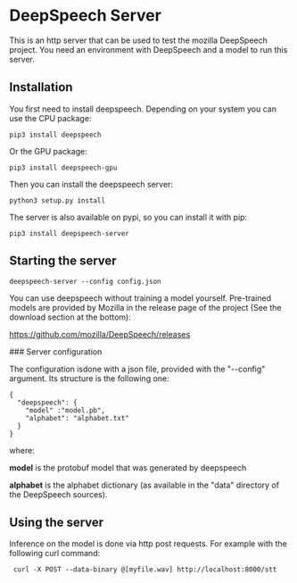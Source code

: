 # DeepSpeech Server

This is an http server that can be used to test the mozilla DeepSpeech project.
You need an environment with DeepSpeech and a model to run this server.

## Installation

You first need to install deepspeech. Depending on your system you can use the
CPU package:

    pip3 install deepspeech

Or the GPU package:

    pip3 install deepspeech-gpu

Then you can install the deepspeech server:

    python3 setup.py install   

The server is also available on pypi, so you can install it with pip:    

    pip3 install deepspeech-server


## Starting the server

    deepspeech-server --config config.json

You can use deepspeech without training a model yourself. Pre-trained
models are provided by Mozilla in the release page of the project (See the
download section at the bottom):

https://github.com/mozilla/DeepSpeech/releases

### Server configuration

The configuration isdone with a json file, provided with the "--config" argument.
Its structure is the following one:

    {
      "deepspeech": {
        "model" :"model.pb",
        "alphabet": "alphabet.txt"
      }
    }

where:

__model__ is the protobuf model that was generated by deepspeech

__alphabet__ is the alphabet dictionary (as available in the "data" directory of
the DeepSpeech sources).


## Using the server

Inference on the model is done via http post requests. For example with the
following curl command:

     curl -X POST --data-binary @[myfile.wav] http://localhost:8000/stt
